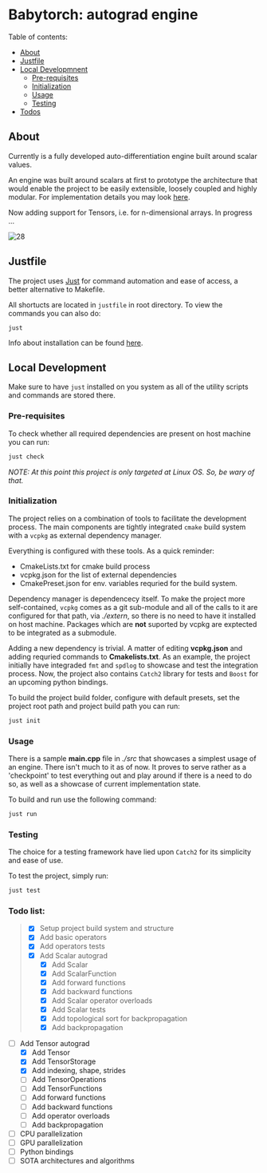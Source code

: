 # Babytorch:  autograd engine

Table of contents:

-   [About](#about)
-   [Justfile](#justfile)
-   [Local Developmnent](#local-development)
    -   [Pre-requisites](#pre-requisites)
    -   [Initialization](#initialization)
    -   [Usage](#usage)
    -   [Testing](#testing)
-   [Todos](#todo-list)

## About

Currently is a fully developed auto-differentiation engine built around scalar values. 

An engine was built around scalars at first to prototype the architecture that would enable the project to be easily extensible, loosely coupled and highly modular. For implementation details you may look [here](../src/babytorch/scalar.hpp). 

Now adding support for Tensors, i.e. for n-dimensional arrays. In progress ... 

![28](https://geps.dev/progress/28)


## Justfile
The project uses [Just](https://github.com/casey/just) for command automation and ease of access, a better alternative to Makefile. 

All shortucts are located in `justfile` in root directory. To view the commands you can also do:
```shell
just
```
Info about installation can be found [here](https://github.com/casey/just#packages).


## Local Development

Make sure to have `just` installed on you system as all of the utility scripts and commands are stored there.

### Pre-requisites

To check whether all required dependencies are present on host machine you can run: 
```bash
just check
```
*NOTE: At this point this project is only targeted at Linux OS. So, be wary of that.*

### Initialization

The project relies on a combination of tools to facilitate the development process.
The main components are tightly integrated `cmake` build system with a `vcpkg` as external dependency manager. 

Everything is configured with these tools. As a quick reminder:
- CmakeLists.txt for cmake build process 
- vcpkg.json for the list of external dependencies
- CmakePreset.json for env. variables requried for the build system.

Dependency manager is dependencecy itself. To make the project more self-contained, `vcpkg` comes as a git sub-module and all of the calls to it are configured for that path, via *./extern*, so there is no need to have it installed on host machine. Packages which are **not** suported by vcpkg are exptected to be integrated as a submodule.

Adding a new dependency is trivial. A matter of editing **vcpkg.json** and adding requried commands to **Cmakelists.txt**. As an example, the project initially have integraded `fmt` and `spdlog` to showcase and test the integration process. Now, the project also contains `Catch2` library for tests and `Boost` for an upcoming python bindings.

To build the project build folder, configure with default presets, set the project root path and project build path you can run:
```bash
just init
```

### Usage

There is a sample **main.cpp** file in *./src* that showcases a simplest usage of an engine. There isn't much to it as of now. It proves to serve rather as a 'checkpoint' to test everything out and play around if there is a need to do so, as well as a showcase of current implementation state. 

To build and run use the following command:

```bash
just run
```

### Testing

The choice for a testing framework have lied upon `Catch2` for its simplicity and ease of use. 

To test the project, simply run:
```bash
just test
```

### Todo list:
> - [x] Setup project build system and structure
> - [x] Add basic operators
> - [x] Add operators tests
> - [x] Add Scalar autograd
>   - [x] Add Scalar
>   - [x] Add ScalarFunction
>   - [x] Add forward functions
>   - [x] Add backward functions
>   - [x] Add Scalar operator overloads
>   - [x] Add Scalar tests
>   - [x] Add topological sort for backpropagation
>   - [x] Add backpropagation
- [ ] Add Tensor autograd 
    - [x] Add Tensor
    - [x] Add TensorStorage
    - [x] Add indexing, shape, strides
    - [ ] Add TensorOperations
    - [ ] Add TensorFunctions
    - [ ] Add forward functions
    - [ ] Add backward functions
    - [ ] Add operator overloads
    - [ ] Add backpropagation
- [ ] CPU parallelization
- [ ] GPU parallelization
- [ ] Python bindings
- [ ] SOTA architectures and algorithms
